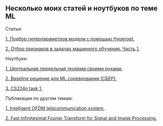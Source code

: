 ## Несколько моих статей и ноутбуков по теме ML

Статьи:

<a href="https://github.com/stmyst/ML-notebooks/blob/master/hyperopt.ipynb">1. Подбор гиперпараметров модели с помощью Hyperopt.</a> 

<a href="https://github.com/stmyst/ML-notebooks/blob/master/feature_selection_part1.ipynb">2. Отбор признаков в задачах машинного обучения. Часть 1.</a> 

Ноутбуки:

<a href="https://github.com/stmyst/ML-notebooks/blob/master/central_limit_theorem.ipynb">1. Центральная предельная теорема своими руками.</a> 

<a href="https://github.com/stmyst/ML-notebooks/blob/master/competition_baseline.ipynb">2. Baseline решение для ML соревнования (СБЕР).</a> 

<a href="https://github.com/stmyst/ML-notebooks/blob/master/task1_exploration.ipynb">3. CS224n task 1.</a>  


Публикации по другим темам:

<a href="https://iopscience.iop.org/article/10.1088/1742-6596/1368/5/052024 ">1. Intelligent OFDM telecommunication system.</a>

<a href="http://ceur-ws.org/Vol-1452/paper3.pdf ">2. Fast Infinitesimal Fourier Transform for Signal and Image Processing.</a>
